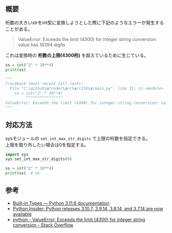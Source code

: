 ## 概要

桁数の大きいstrをint型に変換しようとした際に下記のようなエラーが発生することがある。

> ValueError: Exceeds the limit (4300) for integer string conversion: value has 16394 digits

これは変換時の __桁数の上限(4300桁)__ を超えているために生じている。

```Python
ss = int("2" * 10**4)
print(ss)

"""
Traceback (most recent call last):
  File "C:\github\atcoder\arc\arc154\a\main.py", line 31, in <module>
    ss = int("2" * 10**4)
         ^^^^^^^^^^^^^^^^
ValueError: Exceeds the limit (4300) for integer string conversion: value has 10000 digits
"""
```

## 対応方法

sysモジュールの `set_int_max_str_digits` で上限の桁数を指定できる。  
上限を取り外したい場合は0を指定する。

```Python
import sys
sys.set_int_max_str_digits(0)   

ss = int("2" * 10**4)
print(ss)  # ok
```

## 参考
- [Built-in Types — Python 3.11.6 documentation](https://docs.python.org/3/library/stdtypes.html#integer-string-conversion-length-limitation)
- [Python Insider: Python releases 3.10.7, 3.9.14, 3.8.14, and 3.7.14 are now available](https://blog.python.org/2022/09/python-releases-3107-3914-3814-and-3714.html)
- [python - ValueError: Exceeds the limit (4300) for integer string conversion - Stack Overflow](https://stackoverflow.com/questions/73693104/valueerror-exceeds-the-limit-4300-for-integer-string-conversion)
